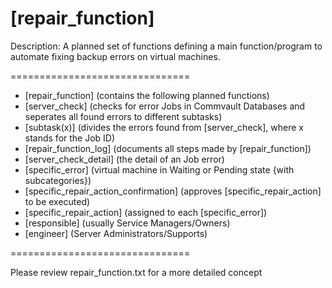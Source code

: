 # [repair_function]

Description: A planned set of functions defining a main function/program to automate fixing backup errors on virtual machines.


===============================

- [repair_function] (contains the following planned functions)
-	[server_check] (checks for error Jobs in Commvault Databases and seperates all found errors to different subtasks)
-	[subtask(x)] (divides the errors found from [server_check], where x stands for the Job ID)
-	[repair_function_log] (documents all steps made by [repair_function])
-	[server_check_detail] (the detail of an Job error)
-	[specific_error] (virtual machine in Waiting or Pending state {with subcategories})
-	[specific_repair_action_confirmation] (approves [specific_repair_action] to be executed)
-	[specific_repair_action] (assigned to each [specific_error])
-	[responsible] (usually Service Managers/Owners)
-	[engineer] (Server Administrators/Supports)


===============================

Please review repair_function.txt for a more detailed concept
